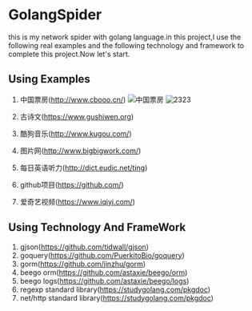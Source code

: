 # GolangSpider #
this is my network spider with golang language.in this project,I use the following  real examples and  the following technology  and 
framework to complete this project.Now let's start.

## Using Examples ##
1. 中国票房(http://www.cbooo.cn/)
![中国票房](https://github.com/wenxiaofeiCode/GolangSpider/blob/master/GolangSpider/example/images/cbooo.png)
![2323](https://i.imgur.com/bdMw8R9.png)
2. 古诗文(https://www.gushiwen.org)

3. 酷狗音乐(http://www.kugou.com/)

4. 图片网(http://www.bigbigwork.com/)

5. 每日英语听力(http://dict.eudic.net/ting)

6. github项目(https://github.com/)

7. 爱奇艺视频(https://www.iqiyi.com/)

## Using Technology And FrameWork ##
1. gjson(https://github.com/tidwall/gjson)
2. goquery(https://github.com/PuerkitoBio/goquery)
3. gorm(https://github.com/jinzhu/gorm)
4. beego orm(https://github.com/astaxie/beego/orm)
5. beego logs(https://github.com/astaxie/beego/logs)
6. regexp   standard library(https://studygolang.com/pkgdoc)
7. net/http  standard library(https://studygolang.com/pkgdoc)
